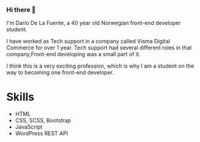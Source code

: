 ### Hi there 👋

I'm Dario De La Fuente, a 40 year old Norwegian front-end developer student.

I have worked as Tech support in a company called Visma Digital Commerce for over 1 year. Tech support had several different roles in that company,Front-end developing was a small part of it.

I think this is a very exciting profession, which is why I am a student on the way to becoming one front-end developer.

# Skills
-   HTML
-   CSS, SCSS, Bootstrap
-   JavaScript
-   WordPress REST API





<!--
**DarioDeLaFuente/DarioDeLaFuente** is a ✨ _special_ ✨ repository because its `README.md` (this file) appears on your GitHub profile.

Here are some ideas to get you started:

- 🔭 I’m currently working on ...
- 🌱 I’m currently learning ...
- 👯 I’m looking to collaborate on ...
- 🤔 I’m looking for help with ...
- 💬 Ask me about ...
- 📫 How to reach me: ...
- 😄 Pronouns: ...
- ⚡ Fun fact: ...
-->
